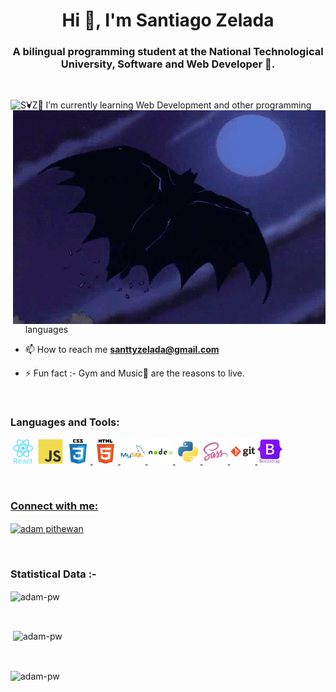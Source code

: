 <h1 align="center">Hi 👋, I'm Santiago Zelada</h1>
<h3 align="center">A bilingual programming student at the National Technological University, Software and Web Developer 🌟.</h3>

<br>
<p><img align="left" src="https://github.com/Adam-pw/Adam-pw/blob/main/animation_500_kxa883sd.gif" alt="SVZ" /></p>
<p><img align="right" src="https://github.com/santizelada/santizelada/blob/main/meFlying.gif" alt="SVZ" /></p>


- 🌱 I’m currently learning Web Development and other programming languages

- 📫 How to reach me **santtyzelada@gmail.com**

- ⚡ Fun fact :- Gym and Music🎵 are the reasons to live.

<br>

<h3 align="left">Languages and Tools:</h3>
<p align="left"> <img
      src="https://raw.githubusercontent.com/devicons/devicon/master/icons/react/react-original-wordmark.svg"
      alt="react" width="40" height="40" /> <img
      src="https://raw.githubusercontent.com/devicons/devicon/master/icons/javascript/javascript-original.svg"
      alt="javascript" width="40" height="40" /> <a href="https://developer.android.com" target="_blank" rel="noreferrer">  <img
      src="https://raw.githubusercontent.com/devicons/devicon/master/icons/css3/css3-original-wordmark.svg" alt="css3"
      width="40" height="40" /> <img
      src="https://raw.githubusercontent.com/devicons/devicon/master/icons/html5/html5-original-wordmark.svg"
      alt="html5" width="40" height="40" /> <img
      src="https://raw.githubusercontent.com/devicons/devicon/master/icons/mysql/mysql-original-wordmark.svg"
      alt="mysql" width="40" height="40" /> <img
      src="https://raw.githubusercontent.com/devicons/devicon/master/icons/nodejs/nodejs-original-wordmark.svg"
      alt="nodejs" width="40" height="40" />
    <img
      src="https://raw.githubusercontent.com/devicons/devicon/master/icons/python/python-original.svg" alt="python"
      width="40" height="40" /> <img
      src="https://raw.githubusercontent.com/devicons/devicon/master/icons/sass/sass-original.svg" alt="sass" width="40"
      height="40" /> <img
      src="https://github.com/devicons/devicon/blob/master/icons/git/git-original-wordmark.svg" alt="git" width="40"
      height="40" color="red" />  <img
      src="https://github.com/devicons/devicon/blob/master/icons/bootstrap/bootstrap-original-wordmark.svg" alt="bootstrap" width="40"
      height="40" color="red" />               </p> 

<br>

<h3 align="left">Connect with me:</h3>
<p align="left">
  <a href="https://www.linkedin.com/in/santiago-valent%C3%ADn-zelada-93b779277" target="_blank"><img align="center"
      src="https://raw.githubusercontent.com/rahuldkjain/github-profile-readme-generator/master/src/images/icons/Social/linked-in-alt.svg"
      alt="adam pithewan" height="30" width="40" /></a>
</p>

<br>

<h3>Statistical Data :-</h3>
<p><img align="center"
    src="https://github-readme-stats.vercel.app/api/top-langs?username=adam-pw&show_icons=true&locale=en&bg_color=0d1117&text_color=ffffff&layout=compact"
    alt="adam-pw" 
    bg_color=#808080/></p>

<br>

<p>&nbsp;<img align="center" src="https://github-readme-stats.vercel.app/api?username=adam-pw&show_icons=true&locale=en&bg_color=0d1117&text_color=ffffff&repo=convoychat"
    alt="adam-pw" /></p>

<br>

<p><img align="center" src="https://github-readme-streak-stats.herokuapp.com/?user=Adam-pw&theme=dark&background=0d1117&date_format=M%20j%5B%2C%20Y%5D" alt="adam-pw" /></p>
      
<p align="left"> <a href="https://twitter.com/" target="blank"><img
      src="https://img.shields.io/twitter/follow/?logo=twitter&style=for-the-badge" alt="" /></a> </p>

